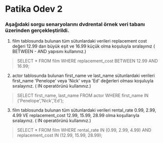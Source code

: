 # Patika Odev 2

### Aşağıdaki sorgu senaryolarını dvdrental örnek veri tabanı üzerinden gerçekleştirildi.

1. film tablosunda bulunan tüm sütunlardaki verileri replacement cost değeri 12.99 dan büyük eşit ve 16.99 küçük olma koşuluyla sıralayınız ( BETWEEN - AND yapısını kullanınız.)
> SELECT * FROM film
WHERE replacement_cost BETWEEN 12.99 AND 16.99;
2. actor tablosunda bulunan first_name ve last_name sütunlardaki verileri first_name 'Penelope' veya 'Nick' veya 'Ed' değerleri olması koşuluyla sıralayınız. ( IN operatörünü kullanınız.)
> SELECT first_name, last_name FROM actor
WHERE first_name IN ('Penelope','Nick','Ed');
3. film tablosunda bulunan tüm sütunlardaki verileri rental_rate 0.99, 2.99, 4.99 VE replacement_cost 12.99, 15.99, 28.99 olma koşullarıyla sıralayınız. ( IN operatörünü kullanınız.)
> SELECT * FROM film
WHERE rental_rate IN (0.99, 2.99, 4.99) AND replacement_cost IN (12.99, 15.99, 28.99);
